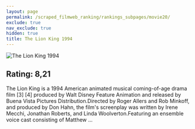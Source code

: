 ```yaml
---
layout: page
permalink: /scraped_filmweb_ranking/rankings_subpages/movie20/
exclude: true
nav_exclude: true
hidden: true
title: The Lion King 1994
---
```


![The Lion King 1994](https://fwcdn.pl/fpo/68/78/6878/7389475_1.7.webp)
    
## Rating: 8,21


The Lion King is a 1994 American animated musical coming-of-age drama film [3] [4] produced by Walt Disney Feature Animation and released by Buena Vista Pictures Distribution.Directed by Roger Allers and Rob Minkoff, and produced by Don Hahn, the film's screenplay was written by Irene Mecchi, Jonathan Roberts, and Linda Woolverton.Featuring an ensemble voice cast consisting of Matthew ...